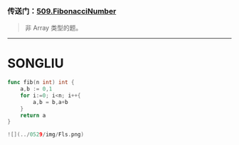 ### 传送门：[509.FibonacciNumber](https://leetcode.cn/problems/fibonacci-number/)
> 非 Array 类型的题。
---


# SONGLIU
```Go
func fib(n int) int {
    a,b := 0,1
    for i:=0; i<n; i++{
        a,b = b,a+b
    }
    return a
}

![](../0529/img/Fls.png)
